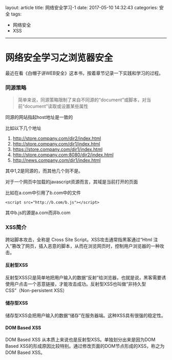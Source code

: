 layout: article
title: 网络安全学习-1
date: 2017-05-10 14:32:43
categories: 安全
tags:
- 网络安全
- XSS
---

# 网络安全学习之浏览器安全

最近在看《白帽子讲WEB安全》这本书，按着章节记录一下实践和学习的过程。

### 同源策略
> 简单来说，同源策略限制了来自不同源的“document”或脚本，对当前“document”读取或设置某些属性

同源的网站指起host地址是一致的

比如以下几个地址
1. http://store.company.com/dir2/index.html
2. http://store.company.com/dir1/index.html
3. https://store.company.com/dir1/index.html
4. http://store.company.com:8080/dir2/index.html
5. http://news.company.com/dir1/index.html

其中1,2是同源的，而其他几个则不是。

对于一个网页中加载的javascript资源而言，其域是当前打开的页面

比如在a.com中引用了b.com中的文件
```
<script src="http://b.com/b.js"></script>
```
其中b.js的源是a.com而非b.com

### XSS简介

跨站脚本攻击，全称是 Cross Site Script。XSS攻击通常指黑客通过“Html 注入”篡改了网页，插入恶意的脚本，从而在浏览网页时，控制用户浏览器的一种攻击。

#### 反射型XSS

反射型XSS只是简单地把用户输入的数据“反射”给浏览器，也就是说，黑客需要诱使用户点击一个恶意链接，才能攻击成功。反射型XSS也叫做“非持久型CSS”（Non-persistent XSS）

#### 储存型XSS

储存型XSS会把用户输入的数据“储存”在服务器端。这种XSS具有很强的稳定性。

#### DOM Based XSS

DOM Based XSS 从本质上来说也是反射型XSS。单独划分出来是因为DOM Based XSS的形成原因比较特别。通过修改页面的DOM节点形成的XSS，称之为DOM Based XSS。
